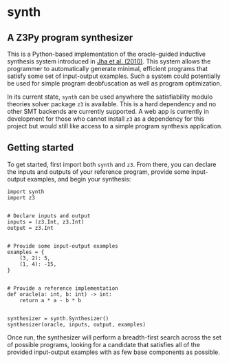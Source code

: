 # synth

## A Z3Py program synthesizer

This is a Python-based implementation of the oracle-guided inductive synthesis system introduced in [Jha et al. (2010)](https://dl.acm.org/doi/pdf/10.1145/1806799.1806833). This system allows the programmer to automatically generate
minimal, efficient programs that satisfy some set of input-output examples. Such a system could potentially be used for
simple program deobfuscation as well as program optimization.

In its current state, `synth` can be used anywhere the satisfiability modulo theories solver package `z3` is available.
This is a hard dependency and no other SMT backends are currently supported. A web app is currently in development for
those who cannot install `z3` as a dependency for this project but would still like access to a simple program synthesis
application.

## Getting started

To get started, first import both `synth` and `z3`. From there, you can declare the inputs and outputs of your reference
program, provide some input-output examples, and begin your synthesis:

```
import synth
import z3


# Declare inputs and output
inputs = (z3.Int, z3.Int)
output = z3.Int


# Provide some input-output examples
examples = {
    (3, 2): 5,
    (1, 4): -15,
}


# Provide a reference implementation
def oracle(a: int, b: int) -> int:
    return a * a - b * b


synthesizer = synth.Synthesizer()
synthesizer(oracle, inputs, output, examples)
```

Once run, the synthesizer will perform a breadth-first search across the set of possible programs, looking for a
candidate that satisfies all of the provided input-output examples with as few base components as possible.
